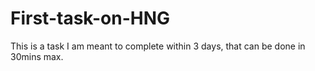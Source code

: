 # First-task-on-HNG
This is a task I am meant to complete within 3 days, that can be done in 30mins max.
